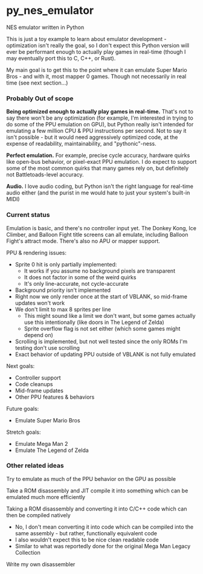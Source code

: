 # py_nes_emulator
NES emulator written in Python

This is just a toy example to learn about emulator development - optimization isn't really the goal, so I don't expect this Python version will ever be performant enough to actually play games in real-time (though I may eventually port this to C, C++, or Rust).

My main goal is to get this to the point where it can emulate Super Mario Bros - and with it, most mapper 0 games. Though not necessarily in real time (see next section...)

### Probably Out of scope

**Being optimized enough to actually play games in real-time.** That's not to say there won't be any optimization (for example, I'm interested in trying to do some of the PPU emulation on GPU), but Python really isn't intended for emulating a few million CPU & PPU instructions per second. Not to say it isn't possible - but it would need aggressively optimized code, at the expense of readability, maintainability, and "pythonic"-ness.

**Perfect emulation.** For example, precise cycle accuracy, hardware quirks like open-bus behavior, or pixel-exact PPU emulation. I do expect to support some of the most common quirks that many games rely on, but definitely not Battletoads-level accuracy.

**Audio.** I love audio coding, but Python isn't the right language for real-time audio either (and the purist in me would hate to just your system's built-in MIDI)

### Current status

Emulation is basic, and there's no controller input yet. The Donkey Kong, Ice Climber, and Balloon Fight title screens can all emulate, including Balloon Fight's attract mode. There's also no APU or mapper support.

PPU & rendering issues:

- Sprite 0 hit is only partially implemented:
	- It works if you assume no background pixels are transparent
	- It does not factor in some of the weird quirks
	- It's only line-accurate, not cycle-accurate
- Background priority isn't implemented
- Right now we only render once at the start of VBLANK, so mid-frame updates won't work
- We don't limit to max 8 sprites per line
	- This might sound like a limit we don't want, but some games actually use this intentionally (like doors in The Legend of Zelda)
	- Sprite overflow flag is not set either (which some games might depend on)
- Scrolling is implemented, but not well tested since the only ROMs I'm testing don't use scrolling
- Exact behavior of updating PPU outside of VBLANK is not fully emulated

Next goals:

- Controller support
- Code cleanups
- Mid-frame updates
- Other PPU features & behaviors

Future goals:

- Emulate Super Mario Bros

Stretch goals:

- Emulate Mega Man 2
- Emulate The Legend of Zelda

### Other related ideas

Try to emulate as much of the PPU behavior on the GPU as possible

Take a ROM disassembly and JIT compile it into something which can be emulated much more efficiently

Taking a ROM disassembly and converting it into C/C++ code which can then be compiled natively

- No, I don't mean converting it into code which can be compiled into the same assembly - but rather, functionally equivalent code
- I also wouldn't expect this to be nice clean readable code
- Similar to what was reportedly done for the original Mega Man Legacy Collection

Write my own disassembler
